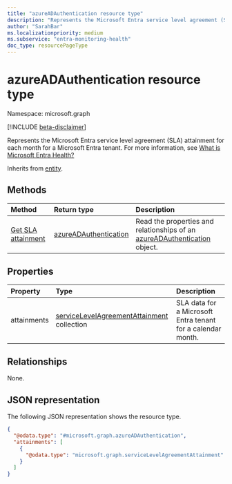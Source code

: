 ```yaml
---
title: "azureADAuthentication resource type"
description: "Represents the Microsoft Entra service level agreement (SLA) attainment for each month for a Microsoft Entra tenant."
author: "SarahBar"
ms.localizationpriority: medium
ms.subservice: "entra-monitoring-health"
doc_type: resourcePageType
---
```


# azureADAuthentication resource type

Namespace: microsoft.graph

[!INCLUDE [beta-disclaimer](../../includes/beta-disclaimer.md)]

Represents the Microsoft Entra service level agreement (SLA) attainment for each month for a Microsoft Entra tenant. For more information, see [What is Microsoft Entra Health?](/entra/identity/monitoring-health/concept-microsoft-entra-health)

Inherits from [entity](../resources/entity.md).

## Methods
|Method|Return type|Description|
|:---|:---|:---|
|[Get SLA attainment](../api/azureadauthentication-get.md)|[azureADAuthentication](../resources/azureadauthentication.md)|Read the properties and relationships of an [azureADAuthentication](../resources/azureadauthentication.md) object.|


## Properties
|Property|Type|Description|
|:---|:---|:---|
|attainments|[serviceLevelAgreementAttainment](../resources/servicelevelagreementattainment.md) collection|SLA data for a Microsoft Entra tenant for a calendar month.|

## Relationships
None.

## JSON representation
The following JSON representation shows the resource type.
<!-- {
  "blockType": "resource",
  "@odata.type": "microsoft.graph.azureADAuthentication",
  "baseType": "microsoft.graph.entity",
  "openType": false
}
-->
``` json
{
  "@odata.type": "#microsoft.graph.azureADAuthentication",
  "attainments": [
    {
      "@odata.type": "microsoft.graph.serviceLevelAgreementAttainment"
    }
  ]
}
```
